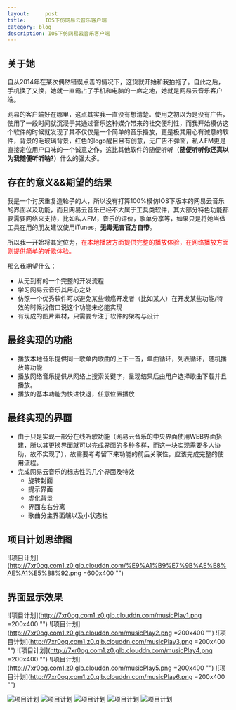 ```yaml
---
layout:     post
title:      IOS下仿网易云音乐客户端
category: blog
description: IOS下仿网易云音乐客户端
---
```

## 关于她
自从2014年在某次偶然错误点击的情况下，这货就开始和我拍拖了。自此之后，手机换了又换，她就一直霸占了手机和电脑的一席之地，她就是网易云音乐客户端。

网易的客户端好在哪里，这点其实我一直没有想清楚。使用之初以为是没有广告，使用了一段时间就沉浸于其通过音乐这种媒介带来的社交便利性，而我开始模仿这个软件的时候就发现了其不仅仅是一个简单的音乐播放，更是极其用心有诚意的软件，背景的毛玻璃背景，红色的logo醒目且有创意，无广告不弹窗，私人FM更是直接定位用户口味的一个诚意之作，这比其他软件的随便听听（__随便听听你还真以为我随便听听呐?__）什么的强太多。

## 存在的意义&&期望的结果
我是一个讨厌重复造轮子的人，所以没有打算100%模仿IOS下版本的网易云音乐的界面以及功能，而且网易云音乐已经不大属于工具类软件，其大部分特色功能都要需要网络来支持，比如私人FM，音乐的评价，歌单分享等，如果只是将她当做工具在用的朋友建议使用iTunes，__无毒无害官方自带__。

所以我一开始将其定位为，<font color="#FF0000" >在本地播放方面提供完整的播放体验，在网络播放方面则提供简单的听歌体验。</font>

那么我期望什么：

- 从无到有的一个完整的开发流程
- 学习网易云音乐其用心之处
- 仿照一个优秀软件可以避免某些懒癌开发者（比如某人）在开发某些功能/特效的时候找借口说这个功能未必能实现
- 有现成的图片素材，只需要专注于软件的架构与设计

## 最终实现的功能
- 播放本地音乐提供同一歌单内歌曲的上下一首，单曲循环，列表循环，随机播放等功能
- 播放网络音乐提供从网络上搜索关键字，呈现结果后由用户选择歌曲下载并且播放。
- 播放的基本功能为快进快退，任意位置播放

## 最终实现的界面

- 由于只是实现一部分在线听歌功能（网易云音乐的中央界面使用WEB界面搭建，所以其更换界面就可以完成界面的多种多样，而这一块实现需要多人协助，故不实现了），故需要考考留下来功能的前后关联性，应该完成完整的使用流程。
- 完成网易云音乐的标志性的几个界面及特效
    - 旋转封面
    - 提示界面
    - 虚化背景
    - 界面左右分离
	- 歌曲分主界面端以及小状态栏


## 项目计划思维图
![项目计划](http://7xr0og.com1.z0.glb.clouddn.com/%E9%A1%B9%E7%9B%AE%E8%AE%A1%E5%88%92.png =600x400 "")








## 界面显示效果

![项目计划](http://7xr0og.com1.z0.glb.clouddn.com/musicPlay1.png =200x400 "")
![项目计划](http://7xr0og.com1.z0.glb.clouddn.com/musicPlay2.png =200x400 "")
![项目计划](http://7xr0og.com1.z0.glb.clouddn.com/musicPlay3.png =200x400 "")
![项目计划](http://7xr0og.com1.z0.glb.clouddn.com/musicPlay4.png =200x400 "")
![项目计划](http://7xr0og.com1.z0.glb.clouddn.com/musicPlay5.png =200x400 "")
![项目计划](http://7xr0og.com1.z0.glb.clouddn.com/musicPlay6.png =200x400 "")	


![项目计划](http://7xr0og.com1.z0.glb.clouddn.com/play1.gif )
![项目计划](http://7xr0og.com1.z0.glb.clouddn.com/play2.gif  "")
![项目计划](http://7xr0og.com1.z0.glb.clouddn.com/play3.gif  "")
![项目计划](http://7xr0og.com1.z0.glb.clouddn.com/play4.gif  "")
![项目计划](http://7xr0og.com1.z0.glb.clouddn.com/play5.gif  "")






